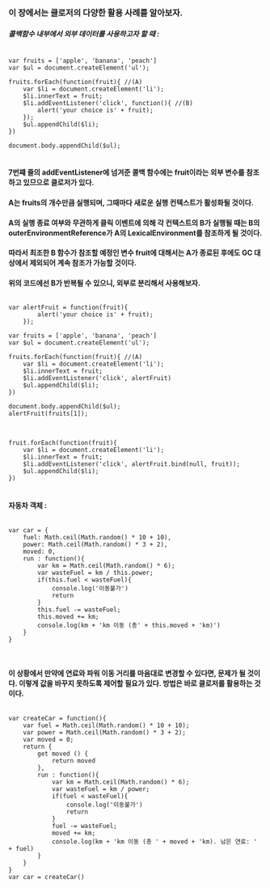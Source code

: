### 이 장에서는 클로저의 다양한 활용 사례를 알아보자. 


##### 콜백함수 내부에서 외부 데이터를 사용하고자 할 때 : 

<pre>
<code>
var fruits = ['apple', 'banana', 'peach']
var $ul = document.createElement('ul');

fruits.forEach(function(fruit){ //(A)
    var $li = document.createElement('li');
    $li.innerText = fruit;
    $li.addEventListener('click', function(){ //(B)
        alert('your choice is' + fruit);
    });
    $ul.appendChild($li);
})

document.body.appendChild($ul);
</code>
</pre>

#### 7번쨰 줄의 addEventListener에 넘겨준 콜백 함수에는 fruit이라는 외부 변수를 참조하고 있므으로 클로저가 있다. 

#### A는 fruits의 개수만큼 실행되며, 그때마다 새로운 실행 컨텍스트가 활성화될 것이다. 
#### A의 실행 종료 여부와 무관하게 클릭 이벤트에 의해 각 컨텍스트의 B가 실행될 때는 B의 outerEnvironmentReference가 A의 LexicalEnvironment를 참조하게 될 것이다. 
#### 따라서 최조한 B 함수가 참조할 예정인 변수 fruit에 대해서는 A가 종료된 후에도 GC 대상에서 제외되어 계속 참조가 가능할 것이다. 

#### 위의 코드에선 B가 반복될 수 있으니, 외부로 분리해서 사용해보자. 

<pre>
<code>
var alertFruit = function(fruit){
        alert('your choice is' + fruit);
    });

var fruits = ['apple', 'banana', 'peach']
var $ul = document.createElement('ul');

fruits.forEach(function(fruit){ //(A)
    var $li = document.createElement('li');
    $li.innerText = fruit;
    $li.addEventListener('click', alertFruit)
    $ul.appendChild($li);
})

document.body.appendChild($ul);
alertFruit(fruits[1]);
</code>
</pre>


<pre>
<code>
fruit.forEach(function(fruit){
    var $li = document.createElement('li');
    $li.innerText = fruit;
    $li.addEventListener('click', alertFruit.bind(null, fruit));
    $ul.appendChild($li);
})
</code>
</pre>



#### 자동차 객체 :

<pre>
<code>
var car = {
    fuel: Math.ceil(Math.random() * 10 + 10),
    power: Math.ceil(Math.random() * 3 + 2),
    moved: 0,
    run : function(){
        var km = Math.ceil(Math.random() * 6);
        var wasteFuel = km / this.power;
        if(this.fuel < wasteFuel){
            console.log('이동불가')
            return
        }
        this.fuel -= wasteFuel;
        this.moved += km;
        console.log(km + 'km 이동 (총' + this.moved + 'km)')
    }
}

</code>
</pre>

#### 이 상황에서 만약에 연료와 파워 이동 거리를 마음대로 변경할 수 있다면, 문제가 될 것이다. 이렇게 값을 바꾸지 못하도록 제어할 필요가 있다. 방법은 바로 클로저를 활용하는 것이다. 

<pre>
<code>
var createCar = function(){
    var fuel = Math.ceil(Math.random() * 10 + 10);
    var power = Math.ceil(Math.random() * 3 + 2);
    var moved = 0;
    return {
        get moved () {
            return moved
        },
        run : function(){
            var km = Math.ceil(Math.random() * 6);
            var wasteFuel = km / power;
            if(fuel < wasteFuel){
                console.log('이동불가')
                return
            }
            fuel -= wasteFuel;
            moved += km;
            console.log(km + 'km 이동 (총 ' + moved + 'km). 남은 연료: ' + fuel)
        }
    }
}
var car = createCar()
</code>
</pre>

